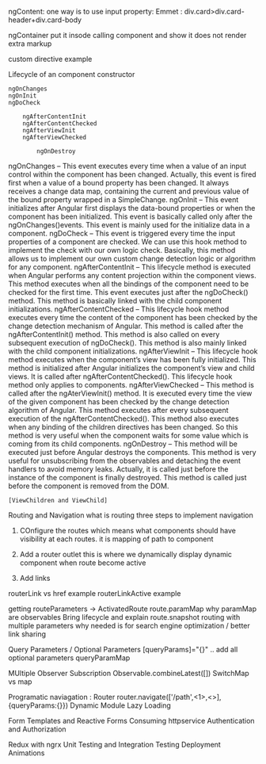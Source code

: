 ngContent: one way is to use input property:
Emmet : div.card>div.card-header+div.card-body

ngContainer put it insode calling component and show it does not render extra markup

custom directive example

Lifecycle of an component
constructor

    ngOnChanges
    ngOnInit
    ngDoCheck

    	ngAfterContentInit
    	ngAfterContentChecked
    	ngAfterViewInit
    	ngAfterViewChecked

    		ngOnDestroy

ngOnChanges – This event executes every time when a value of an input control within the component has been changed. Actually, this event is fired first when a value of a bound property has been changed. It always receives a change data map, containing the current and previous value of the bound property wrapped in a SimpleChange.
ngOnInit – This event initializes after Angular first displays the data-bound properties or when the component has been initialized. This event is basically called only after the ngOnChanges()events. This event is mainly used for the initialize data in a component.
ngDoCheck – This event is triggered every time the input properties of a component are checked. We can use this hook method to implement the check with our own logic check. Basically, this method allows us to implement our own custom change detection logic or algorithm for any component.
ngAfterContentInit – This lifecycle method is executed when Angular performs any content projection within the component views. This method executes when all the bindings of the component need to be checked for the first time. This event executes just after the ngDoCheck() method. This method is basically linked with the child component initializations.
ngAfterContentChecked – This lifecycle hook method executes every time the content of the component has been checked by the change detection mechanism of Angular. This method is called after the ngAfterContentInit() method. This method is also called on every subsequent execution of ngDoCheck(). This method is also mainly linked with the child component initializations.
ngAfterViewInit – This lifecycle hook method executes when the component’s view has been fully initialized. This method is initialized after Angular initializes the component’s view and child views. It is called after ngAfterContentChecked(). This lifecycle hook method only applies to components.
ngAfterViewChecked – This method is called after the ngAterViewInit() method. It is executed every time the view of the given component has been checked by the change detection algorithm of Angular. This method executes after every subsequent execution of the ngAfterContentChecked(). This method also executes when any binding of the children directives has been changed. So this method is very useful when the component waits for some value which is coming from its child components.
ngOnDestroy – This method will be executed just before Angular destroys the components. This method is very useful for unsubscribing from the observables and detaching the event handlers to avoid memory leaks. Actually, it is called just before the instance of the component is finally destroyed. This method is called just before the component is removed from the DOM.

`[ViewChildren and ViewChild]`

Routing and Navigation
what is routing
three steps to implement navigation

1. COnfigure the routes which means what components should have visibility at each routes. it is mapping of path to component

2. Add a router outlet this is where we dynamically display dynamic component when route become active
3. Add links

routerLink vs href example
routerLinkActive example

getting routeParameters -> ActivatedRoute route.paramMap
why paramMap are observables
Bring lifecycle and explain
route.snapshot
routing with multiple parameters why needed is for search engine optimization / better link sharing

Query Parameters / Optional Parameters [queryParams]="{}" .. add all optional parameters queryParamMap

MUltiple Observer Subscription Observable.combineLatest([])
SwitchMap vs map

Programatic naviagation : Router router.navigate(['/path',<1>,<>],{queryParams:{}})
Dynamic Module Lazy Loading

Form Templates and Reactive Forms
Consuming httpservice
Authentication and Authorization

Redux with ngrx
Unit Testing and Integration Testing
Deployment
Animations
